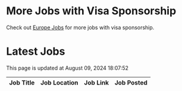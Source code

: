 # More Jobs with Visa Sponsorship

Check out [Europe Jobs](https://github.com/sureshparimi/europejobs#latest-jobs) for more jobs with visa sponsorship.

# Latest Jobs

This page is updated at August 09, 2024 18:07:52

| Job Title | Job Location | Job Link | Job Posted |
| --- | --- | --- | --- |
